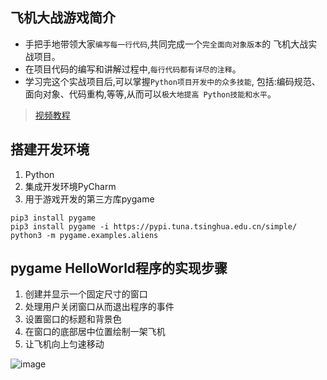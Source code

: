 ## 飞机大战游戏简介
- 手把手地带领大家`编写每一行代码`,共同完成一个`完全面向对象版本`的
飞机大战实战项目。
- 在项目代码的编写和讲解过程中,`每行代码都有详尽的注释`。
- 学习完这个实战项目后,可以掌握`Python项目开发中的众多技能`,
包括:编码规范、面向对象、代码重构,等等,从而可以`极大地提高
Python技能和水平`。
> [视频教程](https://edu.51cto.com/course/19962.html)


## 搭建开发环境
1. Python 
2. 集成开发环境PyCharm
3. 用于游戏开发的第三方库pygame
```
pip3 install pygame
pip3 install pygame -i https://pypi.tuna.tsinghua.edu.cn/simple/
python3 -m pygame.examples.aliens
```

## pygame HelloWorld程序的实现步骤
1. 创建并显示一个固定尺寸的窗口
2. 处理用户关闭窗口从而退出程序的事件
3. 设置窗口的标题和背景色
4. 在窗口的底部居中位置绘制一架飞机
5. 让飞机向上匀速移动

![image](/images/planewar.png)
